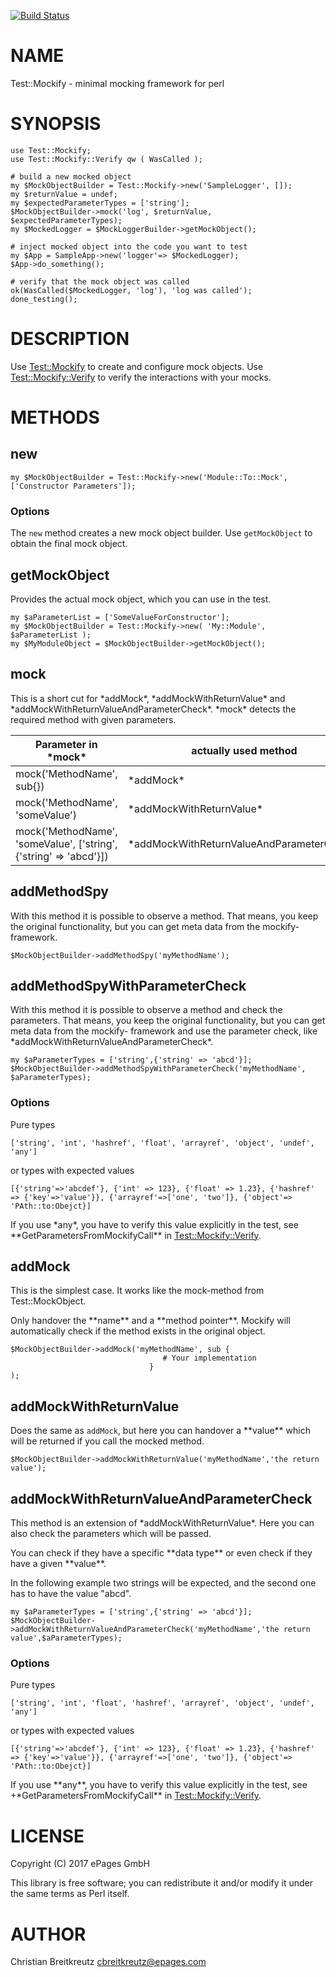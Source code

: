 [![Build Status](https://travis-ci.org/ePages-de/Mockify.svg?branch=master)](https://travis-ci.org/ePages-de/Mockify)
# NAME

Test::Mockify - minimal mocking framework for perl

# SYNOPSIS

    use Test::Mockify;
    use Test::Mockify::Verify qw ( WasCalled );

    # build a new mocked object
    my $MockObjectBuilder = Test::Mockify->new('SampleLogger', []);
    my $returnValue = undef;
    my $expectedParameterTypes = ['string'];
    $MockObjectBuilder->mock('log', $returnValue, $expectedParameterTypes);
    my $MockedLogger = $MockLoggerBuilder->getMockObject();
    
    # inject mocked object into the code you want to test
    my $App = SampleApp->new('logger'=> $MockedLogger);
    $App->do_something();
    
    # verify that the mock object was called
    ok(WasCalled($MockedLogger, 'log'), 'log was called');
    done_testing();

# DESCRIPTION

Use [Test::Mockify](https://metacpan.org/pod/Test::Mockify) to create and configure mock objects. Use [Test::Mockify::Verify](https://metacpan.org/pod/Test::Mockify::Verify) to
verify the interactions with your mocks.

# METHODS

## new

    my $MockObjectBuilder = Test::Mockify->new('Module::To::Mock', ['Constructor Parameters']);

### Options

The `new` method creates a new mock object builder. Use `getMockObject` to obtain the final
mock object.

## getMockObject

Provides the actual mock object, which you can use in the test.

    my $aParameterList = ['SomeValueForConstructor'];
    my $MockObjectBuilder = Test::Mockify->new( 'My::Module', $aParameterList );
    my $MyModuleObject = $MockObjectBuilder->getMockObject();

## mock

This is a short cut for \*addMock\*, \*addMockWithReturnValue\* and \*addMockWithReturnValueAndParameterCheck\*. \*mock\* detects the required method with given parameters.

| Parameter in \*mock\*  | actually used method |
| ------------- | ------------- |
| mock('MethodName', sub{})  | \*addMock\*  |
| mock('MethodName', 'someValue')  | \*addMockWithReturnValue\*  |
| mock('MethodName', 'someValue', \['string',{'string' => 'abcd'}\])  | \*addMockWithReturnValueAndParameterCheck\*  |

## addMethodSpy

With this method it is possible to observe a method. That means, you keep the original functionality, but you can get meta data from the mockify- framework.

    $MockObjectBuilder->addMethodSpy('myMethodName');

## addMethodSpyWithParameterCheck

With this method it is possible to observe a method and check the parameters. That means, you keep the original functionality, but you can get meta data from the mockify- framework and use the parameter check, like \*addMockWithReturnValueAndParameterCheck\*.

    my $aParameterTypes = ['string',{'string' => 'abcd'}];
    $MockObjectBuilder->addMethodSpyWithParameterCheck('myMethodName', $aParameterTypes);

### Options

Pure types

    ['string', 'int', 'hashref', 'float', 'arrayref', 'object', 'undef', 'any']

or types with expected values

    [{'string'=>'abcdef'}, {'int' => 123}, {'float' => 1.23}, {'hashref' => {'key'=>'value'}}, {'arrayref'=>['one', 'two']}, {'object'=> 'PAth::to:Obejct}]

If you use \*any\*, you have to verify this value explicitly in the test, see \*\*GetParametersFromMockifyCall\*\* in [Test::Mockify::Verify](https://metacpan.org/pod/Test::Mockify::Verify).

## addMock

This is the simplest case. It works like the mock-method from Test::MockObject.

Only handover the \*\*name\*\* and a \*\*method pointer\*\*. Mockify will automatically check if the method exists in the original object.

    $MockObjectBuilder->addMock('myMethodName', sub {
                                      # Your implementation
                                   }
    );

## addMockWithReturnValue

Does the same as `addMock`, but here you can handover a \*\*value\*\* which will be returned if you call the mocked method.

    $MockObjectBuilder->addMockWithReturnValue('myMethodName','the return value');

## addMockWithReturnValueAndParameterCheck

This method is an extension of \*addMockWithReturnValue\*. Here you can also check the parameters which will be passed.

You can check if they have a specific \*\*data type\*\* or even check if they have a given \*\*value\*\*.

In the following example two strings will be expected, and the second one has to have the value "abcd".

    my $aParameterTypes = ['string',{'string' => 'abcd'}];
    $MockObjectBuilder->addMockWithReturnValueAndParameterCheck('myMethodName','the return value',$aParameterTypes);

### Options

Pure types

    ['string', 'int', 'float', 'hashref', 'arrayref', 'object', 'undef', 'any']

or types with expected values

    [{'string'=>'abcdef'}, {'int' => 123}, {'float' => 1.23}, {'hashref' => {'key'=>'value'}}, {'arrayref'=>['one', 'two']}, {'object'=> 'PAth::to:Obejct}]

If you use \*\*any\*\*, you have to verify this value explicitly in the test, see +\*GetParametersFromMockifyCall\*\* in [Test::Mockify::Verify](https://metacpan.org/pod/Test::Mockify::Verify).

# LICENSE

Copyright (C) 2017 ePages GmbH

This library is free software; you can redistribute it and/or modify
it under the same terms as Perl itself.

# AUTHOR

Christian Breitkreutz <cbreitkreutz@epages.com>
